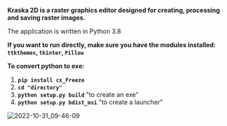 **Kraska 2D is a raster graphics editor designed
for creating, processing and saving raster images.**

The application is written in Python 3.8


**If you want to run directly, make sure you have the modules installed:
`ttkthemes`, `tkinter`, `Pillow`**


**To convert python to exe:**
1. **`pip install cx_Freeze`**
2. **`cd "directory"`**
3. **`python setup.py build`**       "to create an exe"
4. **`python setup.py bdist_msi`**   "to create a launcher"

![2022-10-31_09-46-09](https://user-images.githubusercontent.com/103824591/198952380-019b5ba8-3092-4835-aefa-f64fb800fd08.png)
